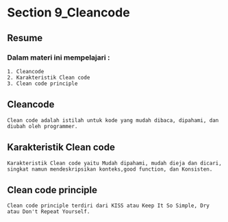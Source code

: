# Section 9_Cleancode
## Resume

### Dalam materi ini mempelajari :
	1. Cleancode
	2. Karakteristik Clean code
	3. Clean code principle
	
## Cleancode
	Clean code adalah istilah untuk kode yang mudah dibaca, dipahami, dan diubah oleh programmer.

## Karakteristik Clean code
	Karakteristik Clean code yaitu Mudah dipahami, mudah dieja dan dicari, singkat namun mendeskripsikan konteks,good function, dan Konsisten.
	
## Clean code principle
	Clean code principle terdiri dari KISS atau Keep It So Simple, Dry atau Don't Repeat Yourself.

